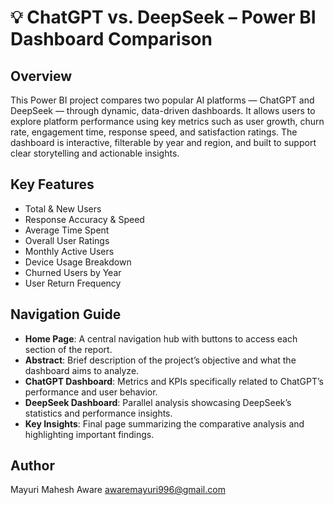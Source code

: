 # 💡 ChatGPT vs. DeepSeek – Power BI Dashboard Comparison

## Overview
This Power BI project compares two popular AI platforms — ChatGPT and DeepSeek — through dynamic, data-driven dashboards. It allows users to explore platform performance using key metrics such as user growth, churn rate, engagement time, response speed, and satisfaction ratings. The dashboard is interactive, filterable by year and region, and built to support clear storytelling and actionable insights.

## Key Features
- Total & New Users
- Response Accuracy & Speed
- Average Time Spent
- Overall User Ratings
- Monthly Active Users
- Device Usage Breakdown
- Churned Users by Year
- User Return Frequency

## Navigation Guide

- **Home Page**: A central navigation hub with buttons to access each section of the report.
- **Abstract**: Brief description of the project’s objective and what the dashboard aims to analyze.
- **ChatGPT Dashboard**: Metrics and KPIs specifically related to ChatGPT’s performance and user behavior.
- **DeepSeek Dashboard**: Parallel analysis showcasing DeepSeek’s statistics and performance insights.
- **Key Insights**: Final page summarizing the comparative analysis and highlighting important findings.

## Author
Mayuri Mahesh Aware 
awaremayuri996@gmail.com

